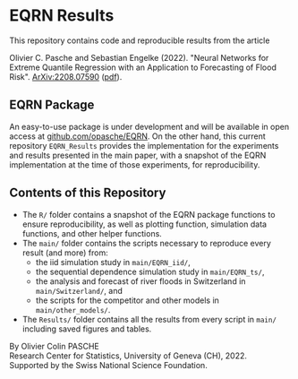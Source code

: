 # EQRN Results
This repository contains code and reproducible results from the article

Olivier C. Pasche and Sebastian Engelke (2022). "Neural Networks for Extreme Quantile Regression with an Application to Forecasting of Flood Risk". [ArXiv:2208.07590](https://arxiv.org/abs/2208.07590) ([pdf](https://arxiv.org/pdf/2208.07590)).

## EQRN Package
An easy-to-use package is under development and will be available in open access at [github.com/opasche/EQRN](https://github.com/opasche/EQRN). 
On the other hand, this current repository `EQRN_Results` provides the implementation for the experiments and results presented in the main paper, with a snapshot of the EQRN implementation at the time of those experiments, for reproducibility.

## Contents of this Repository
- The `R/` folder contains a snapshot of the EQRN package functions to ensure reproducibility, as well as plotting function, simulation data functions, and other helper functions.
- The `main/` folder contains the scripts necessary to reproduce every result (and more) from:
	- the iid simulation study in `main/EQRN_iid/`,
	- the sequential dependence simulation study in `main/EQRN_ts/`,
	- the analysis and forecast of river floods in Switzerland in `main/Switzerland/`, and
	- the scripts for the competitor and other models in `main/other_models/`.
- The `Results/` folder contains all the results from every script in `main/` including saved figures and tables.


By Olivier Colin PASCHE\
Research Center for Statistics, University of Geneva (CH), 2022.\
Supported by the Swiss National Science Foundation.

